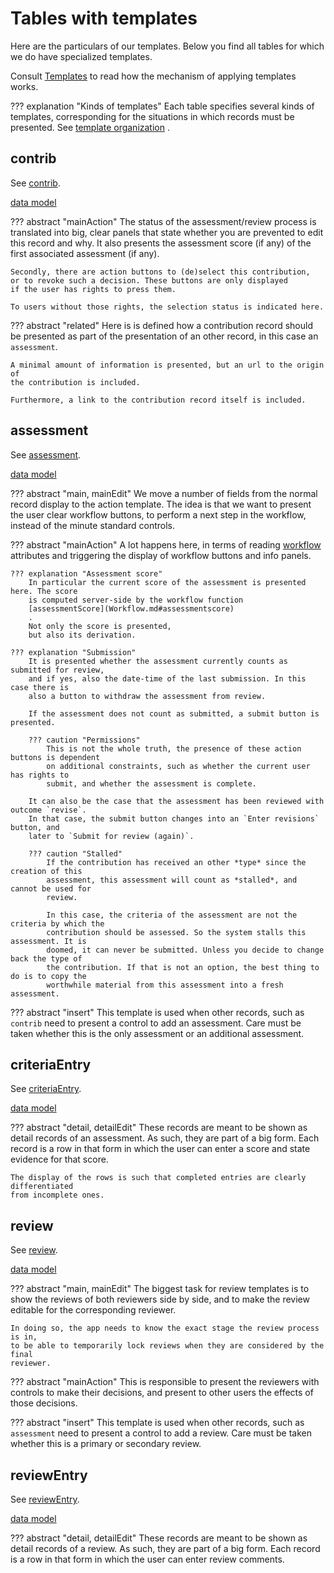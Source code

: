 # Tables with templates

Here are the particulars of our templates. Below you find all tables for which
we do have specialized templates.

Consult
[Templates](../Client/Templates.md)
to read how the mechanism of applying templates
works.

??? explanation "Kinds of templates"
    Each table specifies several kinds of templates, corresponding for the
    situations in which records must be presented.
    See
    [template organization](../Client/Templates.md#template-organization)
    .

## contrib

See [contrib]({{appBase}}/tables/contrib.jsx).

[data model]({{modelBase}}/tables/contrib.yaml)

??? abstract "mainAction"
    The status of the assessment/review process is translated into big, clear
    panels that state whether you are prevented to edit this record and why.
    It also presents the assessment score (if any) of the first associated
    assessment (if any).

    Secondly, there are action buttons to (de)select this contribution,
    or to revoke such a decision. These buttons are only displayed
    if the user has rights to press them.

    To users without those rights, the selection status is indicated here.

??? abstract "related"
    Here is is defined how a contribution record should be presented as part
    of the presentation of an other record, in this case an `assessment`.

    A minimal amount of information is presented, but an url to the origin of
    the contribution is included.

    Furthermore, a link to the contribution record itself is included.

## assessment

See [assessment]({{appBase}}/tables/assessment.jsx).

[data model]({{modelBase}}/tables/assessment.yaml)

??? abstract "main, mainEdit"
    We move a number of fields from the normal record display to the action
    template.
    The idea is that we want to present the user clear workflow buttons,
    to perform a next step in the workflow, instead of the minute standard controls.

??? abstract "mainAction"
    A lot happens here, in terms of reading
    [workflow](Workflow.md)
    attributes and
    triggering the display of workflow buttons and info panels.

    ??? explanation "Assessment score"
        In particular the current score of the assessment is presented here. The score
        is computed server-side by the workflow function
        [assessmentScore](Workflow.md#assessmentscore)
        .
        Not only the score is presented,
        but also its derivation.

    ??? explanation "Submission"
        It is presented whether the assessment currently counts as submitted for review,
        and if yes, also the date-time of the last submission. In this case there is
        also a button to withdraw the assessment from review.

        If the assessment does not count as submitted, a submit button is presented.

        ??? caution "Permissions"
            This is not the whole truth, the presence of these action buttons is dependent
            on additional constraints, such as whether the current user has rights to
            submit, and whether the assessment is complete.

        It can also be the case that the assessment has been reviewed with outcome `revise`.
        In that case, the submit button changes into an `Enter revisions` button, and
        later to `Submit for review (again)`. 

        ??? caution "Stalled"
            If the contribution has received an other *type* since the creation of this
            assessment, this assessment will count as *stalled*, and cannot be used for
            review.

            In this case, the criteria of the assessment are not the criteria by which the
            contribution should be assessed. So the system stalls this assessment. It is
            doomed, it can never be submitted. Unless you decide to change back the type of
            the contribution. If that is not an option, the best thing to do is to copy the
            worthwhile material from this assessment into a fresh assessment.

??? abstract "insert"
    This template is used when other records, such as `contrib` need to present
    a control to add an assessment.
    Care must be taken whether this is the only assessment or 
    an additional assessment.

## criteriaEntry

See [criteriaEntry]({{appBase}}/tables/contrib.jsx).

[data model]({{modelBase}}/tables/criteriaEntry.yaml)

??? abstract "detail, detailEdit"
    These records are meant to be shown as detail records of an assessment.
    As such, they are part of a big form. Each record is a row in that form
    in which the user can enter a score and state evidence for that score.

    The display of the rows is such that completed entries are clearly differentiated
    from incomplete ones.

## review

See [review]({{appBase}}/tables/contrib.jsx).

[data model]({{modelBase}}/tables/review.yaml)

??? abstract "main, mainEdit"
    The biggest task for review templates is to show the reviews
    of both reviewers side by side, and to make the review editable
    for the corresponding reviewer.

    In doing so, the app needs to know the exact stage the review process is in,
    to be able to temporarily lock reviews when they are considered by the final
    reviewer.

??? abstract "mainAction"
    This is responsible to present the reviewers with controls to make their decisions,
    and present to other users the effects of those decisions.

??? abstract "insert"
    This template is used when other records, such as `assessment` need to present
    a control to add a review. Care must be taken whether this is a primary or 
    secondary review.

## reviewEntry

See [reviewEntry]({{appBase}}/tables/reviewEntry.jsx).

[data model]({{modelBase}}/tables/reviewEntry.yaml)

??? abstract "detail, detailEdit"
    These records are meant to be shown as detail records of a review.
    As such, they are part of a big form. Each record is a row in that form
    in which the user can enter review comments.
